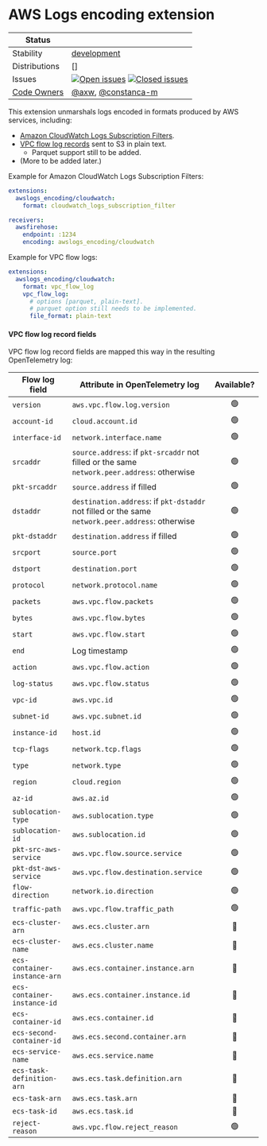 # AWS Logs encoding extension

<!-- status autogenerated section -->
| Status        |           |
| ------------- |-----------|
| Stability     | [development]  |
| Distributions | [] |
| Issues        | [![Open issues](https://img.shields.io/github/issues-search/open-telemetry/opentelemetry-collector-contrib?query=is%3Aissue%20is%3Aopen%20label%3Aextension%2Fawslogsencoding%20&label=open&color=orange&logo=opentelemetry)](https://github.com/open-telemetry/opentelemetry-collector-contrib/issues?q=is%3Aopen+is%3Aissue+label%3Aextension%2Fawslogsencoding) [![Closed issues](https://img.shields.io/github/issues-search/open-telemetry/opentelemetry-collector-contrib?query=is%3Aissue%20is%3Aclosed%20label%3Aextension%2Fawslogsencoding%20&label=closed&color=blue&logo=opentelemetry)](https://github.com/open-telemetry/opentelemetry-collector-contrib/issues?q=is%3Aclosed+is%3Aissue+label%3Aextension%2Fawslogsencoding) |
| [Code Owners](https://github.com/open-telemetry/opentelemetry-collector-contrib/blob/main/CONTRIBUTING.md#becoming-a-code-owner)    | [@axw](https://www.github.com/axw), [@constanca-m](https://www.github.com/constanca-m) |

[development]: https://github.com/open-telemetry/opentelemetry-collector/blob/main/docs/component-stability.md#development
<!-- end autogenerated section -->

This extension unmarshals logs encoded in formats produced by AWS services, including:
 - [Amazon CloudWatch Logs Subscription Filters](https://docs.aws.amazon.com/AmazonCloudWatch/latest/logs/SubscriptionFilters.html).
 - [VPC flow log records](https://docs.aws.amazon.com/vpc/latest/userguide/flow-log-records.html) sent to S3 in plain text.
   - Parquet support still to be added.
 - (More to be added later.)

Example for Amazon CloudWatch Logs Subscription Filters:
```yaml
extensions:
  awslogs_encoding/cloudwatch:
    format: cloudwatch_logs_subscription_filter

receivers:
  awsfirehose:
    endpoint: :1234
    encoding: awslogs_encoding/cloudwatch
```

Example for VPC flow logs:
```yaml
extensions:
  awslogs_encoding/cloudwatch:
    format: vpc_flow_log
    vpc_flow_log:
      # options [parquet, plain-text]. 
      # parquet option still needs to be implemented.
      file_format: plain-text 
```

#### VPC flow log record fields

VPC flow log record fields are mapped this way in the resulting OpenTelemetry log:

| Flow log field               | Attribute in OpenTelemetry log                                                                        |  Available?  |
|------------------------------|-------------------------------------------------------------------------------------------------------|:------------:|
| `version`                    | `aws.vpc.flow.log.version`                                                                            |      🟢      |
| `account-id`                 | `cloud.account.id`                                                                                    |      🟢      |
| `interface-id`               | `network.interface.name`                                                                              |      🟢      |
| `srcaddr`                    | `source.address`: if `pkt-srcaddr` not filled or the same <br> `network.peer.address`: otherwise      |      🟢      |
| `pkt-srcaddr`                | `source.address` if filled                                                                            |      🟢      |
| `dstaddr`                    | `destination.address`: if `pkt-dstaddr` not filled or the same <br> `network.peer.address`: otherwise |      🟢      |
| `pkt-dstaddr`                | `destination.address` if filled                                                                       |      🟢      |
| `srcport`                    | `source.port`                                                                                         |      🟢      |
| `dstport`                    | `destination.port`                                                                                    |      🟢      |
| `protocol`                   | `network.protocol.name`                                                                               |      🟢      |
| `packets`                    | `aws.vpc.flow.packets`                                                                                |      🟢      |
| `bytes`                      | `aws.vpc.flow.bytes`                                                                                  |      🟢      |
| `start`                      | `aws.vpc.flow.start`                                                                                  |      🟢      |
| `end`                        | Log timestamp                                                                                         |      🟢      |
| `action`                     | `aws.vpc.flow.action`                                                                                 |      🟢      |
| `log-status`                 | `aws.vpc.flow.status`                                                                                 |      🟢      |
| `vpc-id`                     | `aws.vpc.id`                                                                                          |      🟢      |
| `subnet-id`                  | `aws.vpc.subnet.id`                                                                                   |      🟢      |
| `instance-id`                | `host.id`                                                                                             |      🟢      |
| `tcp-flags`                  | `network.tcp.flags`                                                                                   |      🟢      |
| `type`                       | `network.type`                                                                                        |      🟢      |
| `region`                     | `cloud.region`                                                                                        |      🟢      |
| `az-id`                      | `aws.az.id`                                                                                           |      🟢      |
| `sublocation-type`           | `aws.sublocation.type`                                                                                |      🟢      |
| `sublocation-id`             | `aws.sublocation.id`                                                                                  |      🟢      |
| `pkt-src-aws-service`        | `aws.vpc.flow.source.service`                                                                         |      🟢      |
| `pkt-dst-aws-service`        | `aws.vpc.flow.destination.service`                                                                    |      🟢      |
| `flow-direction`             | `network.io.direction`                                                                                |      🟢      |
| `traffic-path`               | `aws.vpc.flow.traffic_path`                                                                           |      🟢      |
| `ecs-cluster-arn`            | `aws.ecs.cluster.arn`                                                                                 |      🔴      |
| `ecs-cluster-name`           | `aws.ecs.cluster.name`                                                                                |      🔴      |
| `ecs-container-instance-arn` | `aws.ecs.container.instance.arn`                                                                      |      🔴      |
| `ecs-container-instance-id`  | `aws.ecs.container.instance.id`                                                                       |      🔴      |
| `ecs-container-id`           | `aws.ecs.container.id`                                                                                |      🔴      |
| `ecs-second-container-id`    | `aws.ecs.second.container.arn`                                                                        |      🔴      |
| `ecs-service-name`           | `aws.ecs.service.name`                                                                                |      🔴      |
| `ecs-task-definition-arn`    | `aws.ecs.task.definition.arn`                                                                         |      🔴      |
| `ecs-task-arn`               | `aws.ecs.task.arn`                                                                                    |      🔴      |
| `ecs-task-id`                | `aws.ecs.task.id`                                                                                     |      🔴      |
| `reject-reason`              | `aws.vpc.flow.reject_reason`                                                                          |      🟢      |


